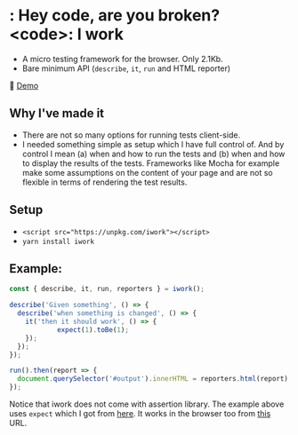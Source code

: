 # <developer>: Hey code, are you broken?<br />&lt;code>: I work

* A micro testing framework for the browser. Only 2.1Kb.
* Bare minimum API (`describe`, `it`, `run` and HTML reporter)

🤘 [Demo](https://poet.codes/e/XDXZ41QnYCK#tester.js)

## Why I've made it

* There are not so many options for running tests client-side.
* I needed something simple as setup which I have full control of. And by control I mean (a) when and how to run the tests and (b) when and how to display the results of the tests. Frameworks like Mocha for example make some assumptions on the content of your page and are not so flexible in terms of rendering the test results.

## Setup

* `<script src="https://unpkg.com/iwork"></script>`
* `yarn install iwork`

## Example:

```js
const { describe, it, run, reporters } = iwork();

describe('Given something', () => {
  describe('when something is changed', () => {
    it('then it should work', () => {
			expect(1).toBe(1);
    });
  });
});

run().then(report => {
  document.querySelector('#output').innerHTML = reporters.html(report);
});
```

Notice that iwork does not come with assertion library. The example above uses `expect` which I got from [here](https://www.npmjs.com/package/expect). It works in the browser too from [this](https://unpkg.com/expect@%3C21/umd/expect.min.js) URL.